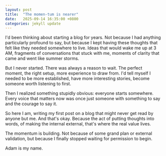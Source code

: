 ```yaml
---
layout: post
title:  "The momen-tum is nearer"
date:   2025-09-14 16:35:00 +0800
categories: jekyll update
---
```


I'd been thinking about starting a blog for years. Not because I had anything particularly profound to say, but because I kept having these thoughts that felt like they needed somewhere to live. Ideas that would wake me up at 3 AM, fragments of conversations that stuck with me, moments of clarity that came and went like summer storms.

But I never started. There was always a reason to wait. The perfect moment, the right setup, more experience to draw from. I'd tell myself I needed to be more established, have more interesting stories, become someone worth listening to first.

Then I realized something stupidly obvious: everyone starts somewhere. Every voice that matters now was once just someone with something to say and the courage to say it.

So here I am, writing my first post on a blog that might never get read by anyone but me. And that's okay. Because the act of putting thoughts into words, of making the internal external, that's where the real value lives.

The momentum is building. Not because of some grand plan or external validation, but because I finally stopped waiting for permission to begin.

Adam is my name.